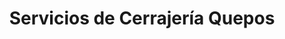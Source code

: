 ---
title: "Servicios de Cerrajería Quepos"
url: /quepos/servicios-de-cerrajeria-quepos/
shop: Allgemein
---
